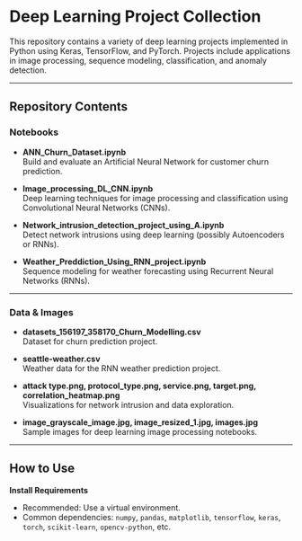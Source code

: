 # Deep Learning Project Collection

This repository contains a variety of deep learning projects implemented in Python using Keras, TensorFlow, and PyTorch. Projects include applications in image processing, sequence modeling, classification, and anomaly detection.

---

## Repository Contents

### Notebooks

- **ANN_Churn_Dataset.ipynb**  
  Build and evaluate an Artificial Neural Network for customer churn prediction.

- **Image_processing_DL_CNN.ipynb**  
  Deep learning techniques for image processing and classification using Convolutional Neural Networks (CNNs).

- **Network_intrusion_detection_project_using_A.ipynb**  
  Detect network intrusions using deep learning (possibly Autoencoders or RNNs).

- **Weather_Preddiction_Using_RNN_project.ipynb**  
  Sequence modeling for weather forecasting using Recurrent Neural Networks (RNNs).

---

### Data & Images

- **datasets_156197_358170_Churn_Modelling.csv**  
  Dataset for churn prediction project.

- **seattle-weather.csv**  
  Weather data for the RNN weather prediction project.

- **attack type.png, protocol_type.png, service.png, target.png, correlation_heatmap.png**  
  Visualizations for network intrusion and data exploration.

- **image_grayscale_image.jpg, image_resized_1.jpg, images.jpg**  
  Sample images for deep learning image processing notebooks.

---

## How to Use

 **Install Requirements**  
   - Recommended: Use a virtual environment.
   - Common dependencies: `numpy`, `pandas`, `matplotlib`, `tensorflow`, `keras`, `torch`, `scikit-learn`, `opencv-python`, etc.
